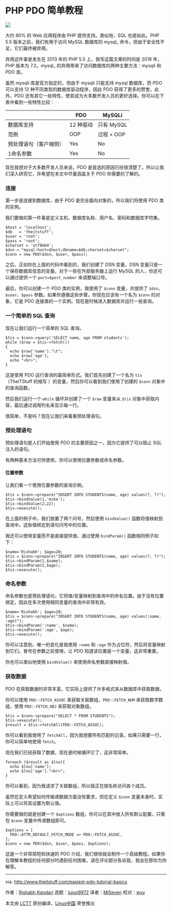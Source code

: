 PHP PDO 简单教程
======

![](http://www.theitstuff.com/wp-content/uploads/2018/04/php-language.jpg)

大约 80% 的 Web 应用程序由 PHP 提供支持。类似地，SQL 也是如此。PHP 5.5 版本之前，我们有用于访问 MySQL 数据库的 mysql_ 命令，但由于安全性不足，它们最终被弃用。

弃用这件事是发生在 2013 年的 PHP 5.5 上，我写这篇文章的时间是 2018 年，PHP 版本为 7.2。mysql_ 的弃用带来了访问数据库的两种主要方法：mysqli 和 PDO 库。

虽然 mysqli 库是官方指定的，但由于 mysqli 只能支持 mysql 数据库，而 PDO 可以支持 12 种不同类型的数据库驱动程序，因此 PDO 获得了更多的赞誉。此外，PDO 还有其它一些特性，使其成为大多数开发人员的更好选择。你可以在下表中看到一些特性比较：

|                           | PDO        | MySQLi       
---|---|---
| 数据库支持            | 12 种驱动   | 只有 MySQL 
| 范例                  | OOP         | 过程 + OOP  
| 预处理语句（客户端侧）  | Yes         | No        
| 1命名参数               | Yes         | No          

现在我想对于大多数开发人员来说，PDO 是首选的原因已经很清楚了。所以让我们深入研究它，并希望在本文中尽量涵盖关于 PDO 你需要的了解的。

### 连接

第一步是连接到数据库，由于 PDO 是完全面向对象的，所以我们将使用 PDO 类的实例。

我们要做的第一件事是定义主机、数据库名称、用户名、密码和数据库字符集。

```
$host = 'localhost';
$db   = 'theitstuff';
$user = 'root';
$pass = 'root';
$charset = 'utf8mb4';
$dsn = "mysql:host=$host;dbname=$db;charset=$charset";
$conn = new PDO($dsn, $user, $pass);
```

之后，正如你在上面的代码中看到的，我们创建了 DSN 变量，DSN 变量只是一个保存数据库信息的变量。对于一些在外部服务器上运行 MySQL 的人，你还可以通过提供一个 `port=$port_number` 来调整端口号。

最后，你可以创建一个 PDO 类的实例，我使用了 `$conn` 变量，并提供了 `$dsn`、`$user`、`$pass` 参数。如果你遵循这些步骤，你现在应该有一个名为 `$conn` 的对象，它是 PDO 连接类的一个实例。现在是时候进入数据库并运行一些查询。

### 一个简单的 SQL 查询

现在让我们运行一个简单的 SQL 查询。

```
$tis = $conn->query('SELECT name, age FROM students');
while ($row = $tis->fetch())
{
  echo $row['name']."\t";
  echo $row['age'];
  echo "<br>";
}
```

这是使用 PDO 运行查询的最简单形式。我们首先创建了一个名为 `tis`（TheITStuff 的缩写 ）的变量，然后你可以看到我们使用了创建的 `$conn` 对象中的查询函数。

然后我们运行一个 `while` 循环并创建了一个 `$row` 变量来从 `$tis` 对象中获取内容，最后通过调用列名来显示每一行。

很简单，不是吗？现在让我们来看看预处理语句。

### 预处理语句

预处理语句是人们开始使用 PDO 的主要原因之一，因为它提供了可以阻止 SQL 注入的语句。

有两种基本方法可供使用，你可以使用位置参数或命名参数。

#### 位置参数

让我们看一个使用位置参数的查询示例。

```
$tis = $conn->prepare("INSERT INTO STUDENTS(name, age) values(?, ?)");
$tis->bindValue(1,'mike');
$tis->bindValue(2,22);
$tis->execute();
```

在上面的例子中，我们放置了两个问号，然后使用 `bindValue()` 函数将值映射到查询中。这些值绑定到语句问号中的位置。

我还可以使用变量而不是直接提供值，通过使用 `bindParam()` 函数相同例子如下：

```
$name='Rishabh'; $age=20;
$tis = $conn->prepare("INSERT INTO STUDENTS(name, age) values(?, ?)");
$tis->bindParam(1,$name);
$tis->bindParam(2,$age);
$tis->execute();
```

### 命名参数

命名参数也是预处理语句，它将值/变量映射到查询中的命名位置。由于没有位置绑定，因此在多次使用相同变量的查询中非常有效。

```
$name='Rishabh'; $age=20;
$tis = $conn->prepare("INSERT INTO STUDENTS(name, age) values(:name, :age)");
$tis->bindParam(':name', $name);
$tis->bindParam(':age', $age);
$tis->execute();
```

你可以注意到，唯一的变化是我使用 `:name` 和 `:age` 作为占位符，然后将变量映射到它们。冒号在参数之前使用，让 PDO 知道该位置是一个变量，这非常重要。

你也可以类似地使用 `bindValue()` 来使用命名参数直接映射值。

### 获取数据

PDO 在获取数据时非常丰富，它实际上提供了许多格式来从数据库中获取数据。

你可以使用 `PDO::FETCH_ASSOC` 来获取关联数组，`PDO::FETCH_NUM` 来获取数字数组，使用 `PDO::FETCH_OBJ` 来获取对象数组。

```
$tis = $conn->prepare("SELECT * FROM STUDENTS");
$tis->execute();
$result = $tis->fetchAll(PDO::FETCH_ASSOC);
```

你可以看到我使用了 `fetchAll`，因为我想要所有匹配的记录。如果只需要一行，你可以简单地使用 `fetch`。

现在我们已经获取了数据，现在是时候循环它了，这非常简单。

```
foreach ($result as $lnu){
  echo $lnu['name'];
  echo $lnu['age']."<br>";
}
```

你可以看到，因为我请求了关联数组，所以我正在按名称访问各个成员。

虽然在定义希望如何传输递数据方面没有要求，但在定义 `$conn` 变量本身时，实际上可以将其设置为默认值。

你需要做的就是创建一个 `$options` 数组，你可以在其中放入所有默认配置，只需在 `$conn` 变量中传递数组即可。

```
$options = [
  PDO::ATTR_DEFAULT_FETCH_MODE => PDO::FETCH_ASSOC,
];
$conn = new PDO($dsn, $user, $pass, $options);
```

这是一个非常简短和快速的 PDO 介绍，我们很快就会制作一个高级教程。如果你在理解本教程的任何部分时遇到任何困难，请在评论部分告诉我，我会在那你为你解答。

--------------------------------------------------------------------------------

via: http://www.theitstuff.com/easiest-pdo-tutorial-basics

作者：[Rishabh Kandari][a]
选题：[lujun9972](https://github.com/lujun9972)
译者：[MjSeven](https://github.com/MjSeven)
校对：[wxy](https://github.com/wxy)

本文由 [LCTT](https://github.com/LCTT/TranslateProject) 原创编译，[Linux中国](https://linux.cn/) 荣誉推出

[a]:http://www.theitstuff.com/author/reevkandari

